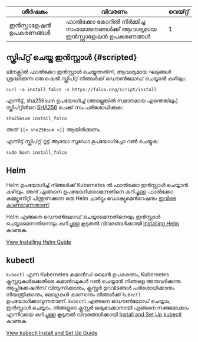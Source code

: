 | ശീർഷകം              | വിവരണം                                                       | വെയ്റ്റ് |
| ------------------- | ------------------------------------------------------------ | ----- |
| ഇൻസ്റ്റാളേഷൻ ഉപകരണങ്ങൾ | ഫാൽക്കോ കോറിൽ നിർമ്മിച്ച സംയോജനങ്ങൾക്ക് ആവശ്യമായ ഇൻസ്റ്റാളേഷൻ ഉപകരണങ്ങൾ | 1     |



## **സ്ക്രിപ്റ്റ് ചെയ്ത ഇൻസ്റ്റാൾ** **{#scripted}**

ലിനക്സിൽ ഫാൽക്കോ ഇൻസ്റ്റാൾ ചെയ്യുന്നതിന്, ആവശ്യമായ ഘട്ടങ്ങൾ ശ്രദ്ധിക്കുന്ന ഒരു ഷെൽ സ്ക്രിപ്റ്റ് നിങ്ങൾക്ക് ഡൌൺലോഡ് ചെയ്യാൻ കഴിയും:

```shell
curl -o install_falco -s https://falco.org/script/install
```

എന്നിട്ട്, sha256sum ഉപയോഗിച്ച് (അല്ലെങ്കിൽ സമാനമായ എന്തെങ്കിലും) സ്ക്രിപ്റ്റിൻറെ [SHA256](https://en.wikipedia.org/wiki/SHA-2) ചെക്ക് സം പരിശോധിക്കുക:

```shell
sha256sum install_falco
```

അത് `{{< sha256sum >}}` ആയിരിക്കണം.

എന്നിട്ട് സ്ക്രിപ്റ്റ് റൂട്ട് ആയോ സൂഡോ ഉപയോഗിച്ചോ റൺ ചെയ്യുക:

```shell
sudo bash install_falco
```

## Helm

Helm ഉപയോഗിച്ച് നിങ്ങൾക്ക് Kubernetes ൽ ഫാൽക്കോ ഇൻസ്റ്റാൾ ചെയ്യാൻ കഴിയും. അത് എങ്ങനെ ഉപയോഗിക്കാമെന്നതിനെ കുറിച്ചുള്ള ഫാൽക്കോ കമ്മ്യൂണിറ്റി പിന്തുണക്കുന്ന ഒരു Helm ചാർട്ടും ഡോക്യുമെൻറേഷനും [ഇവിടെ കാണാവുന്നതാണ്](https://github.com/falcosecurity/charts/tree/master/falco).

Helm എങ്ങനെ ഡൌൺലോഡ് ചെയ്യാമെന്നതിനെയും ഇൻസ്റ്റാൾ ചെയ്യാമെന്നതിനെയും കുറിച്ചുള്ള കൂടുതൽ വിവരങ്ങൾക്കായി [Installing Helm](https://helm.sh/docs/intro/install/) കാണുക.

<a class="btn btn-primary" href="https://helm.sh/docs/intro/install/" role="button" aria-label="View Installing Helm Guide">View Installing Helm Guide</a>

## kubectl

`kubectl` എന്ന Kubernetes കമാൻഡ് ലൈൻ ഉപകരണം, Kubernetes ക്ലസ്റ്ററുകൾക്കെതിരെ കമാൻഡുകൾ റൺ ചെയ്യാൻ നിങ്ങളെ അനുവദിക്കുന്നു. ആപ്ലിക്കേഷൻസ് വിന്യസിക്കാനും, ക്ലസ്റ്റർ ഉറവിടങ്ങൾ പരിശോധിക്കാനും നിയന്ത്രിക്കാനും, ലോഗുകൾ കാണാനും നിങ്ങൾക്ക് `kubectl` ഉപയോഗിക്കാവുന്നതാണ്.
`kubectl` എങ്ങനെ ഡൌൺലോഡ് ചെയ്യാം, ഇൻസ്റ്റാൾ ചെയ്യാം, നിങ്ങളുടെ ക്ലസ്റ്റർ ലഭ്യമാക്കാനായി എങ്ങനെ സജ്ജമാക്കാം എന്നിവയെ കുറിച്ചുള്ള കൂടുതൽ വിവരങ്ങൾക്കായി [Install and Set Up kubectl](https://kubernetes.io/docs/tasks/tools/install-kubectl/) കാണുക.

<a class="btn btn-primary" href="https://kubernetes.io/docs/tasks/tools/install-kubectl/" role="button" aria-label="View kubectl Install and Set Up Guide">View kubectl Install and Set Up Guide</a>

